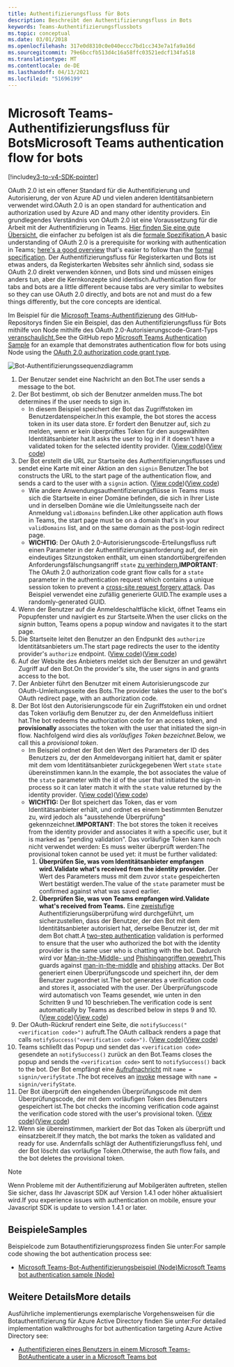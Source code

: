```yaml
---
title: Authentifizierungsfluss für Bots
description: Beschreibt den Authentifizierungsfluss in Bots
keywords: Teams-Authentifizierungsflussbots
ms.topic: conceptual
ms.date: 03/01/2018
ms.openlocfilehash: 317e0d8310c0e040eccc7bd1cc343e7a1fa9a16d
ms.sourcegitcommit: 79e6bccfb513d4c16a58ffc03521edcf134fa518
ms.translationtype: MT
ms.contentlocale: de-DE
ms.lasthandoff: 04/13/2021
ms.locfileid: "51696199"
---
```

# <a name="microsoft-teams-authentication-flow-for-bots"></a><span data-ttu-id="6a301-104">Microsoft Teams-Authentifizierungsfluss für Bots</span><span class="sxs-lookup"><span data-stu-id="6a301-104">Microsoft Teams authentication flow for bots</span></span>

[!include[v3-to-v4-SDK-pointer](~/includes/v3-to-v4-pointer-bots.md)]

<span data-ttu-id="6a301-105">OAuth 2.0 ist ein offener Standard für die Authentifizierung und Autorisierung, der von Azure AD und vielen anderen Identitätsanbietern verwendet wird.</span><span class="sxs-lookup"><span data-stu-id="6a301-105">OAuth 2.0 is an open standard for authentication and authorization used by Azure AD and many other identity providers.</span></span> <span data-ttu-id="6a301-106">Ein grundlegendes Verständnis von OAuth 2.0 ist eine Voraussetzung für die Arbeit mit der Authentifizierung in Teams. [Hier finden Sie eine gute Übersicht,](https://aaronparecki.com/oauth-2-simplified/) die einfacher zu befolgen ist als die [formale Spezifikation.](https://oauth.net/2/)</span><span class="sxs-lookup"><span data-stu-id="6a301-106">A basic understanding of OAuth 2.0 is a prerequisite for working with authentication in Teams; [here's a good overview](https://aaronparecki.com/oauth-2-simplified/) that's easier to follow than the [formal specification](https://oauth.net/2/).</span></span> <span data-ttu-id="6a301-107">Der Authentifizierungsfluss für Registerkarten und Bots ist etwas anders, da Registerkarten Websites sehr ähnlich sind, sodass sie OAuth 2.0 direkt verwenden können, und Bots sind und müssen einiges anders tun, aber die Kernkonzepte sind identisch.</span><span class="sxs-lookup"><span data-stu-id="6a301-107">Authentication flow for tabs and bots are a little different because tabs are very similar to websites so they can use OAuth 2.0 directly, and bots are not and must do a few things differently, but the core concepts are identical.</span></span>

<span data-ttu-id="6a301-108">Im Beispiel für die [Microsoft Teams-Authentifizierung](https://github.com/OfficeDev/microsoft-teams-sample-auth-node) des GitHub-Repositorys finden Sie ein Beispiel, das den Authentifizierungsfluss für Bots mithilfe von Node mithilfe des OAuth 2.0-Autorisierungscode-Grant-Typs [veranschaulicht.](https://oauth.net/2/grant-types/authorization-code/)</span><span class="sxs-lookup"><span data-stu-id="6a301-108">See the GitHub repo [Microsoft Teams Authentication Sample](https://github.com/OfficeDev/microsoft-teams-sample-auth-node) for an example that demonstrates authentication flow for bots using Node using the [OAuth 2.0 authorization code grant type](https://oauth.net/2/grant-types/authorization-code/).</span></span>

![Bot-Authentifizierungssequenzdiagramm](~/assets/images/authentication/bot_auth_sequence_diagram.png)

1. <span data-ttu-id="6a301-110">Der Benutzer sendet eine Nachricht an den Bot.</span><span class="sxs-lookup"><span data-stu-id="6a301-110">The user sends a message to the bot.</span></span>
2. <span data-ttu-id="6a301-111">Der Bot bestimmt, ob sich der Benutzer anmelden muss.</span><span class="sxs-lookup"><span data-stu-id="6a301-111">The bot determines if the user needs to sign in.</span></span>
    * <span data-ttu-id="6a301-112">In diesem Beispiel speichert der Bot das Zugriffstoken im Benutzerdatenspeicher.</span><span class="sxs-lookup"><span data-stu-id="6a301-112">In this example, the bot stores the access token in its user data store.</span></span> <span data-ttu-id="6a301-113">Er fordert den Benutzer auf, sich zu melden, wenn er kein überprüftes Token für den ausgewählten Identitätsanbieter hat.</span><span class="sxs-lookup"><span data-stu-id="6a301-113">It asks the user to log in if it doesn't have a validated token for the selected identity provider.</span></span> <span data-ttu-id="6a301-114">([View code](https://github.com/OfficeDev/microsoft-teams-sample-auth-node/blob/469952a26d618dbf884a3be53c7d921cc580b1e2/src/utils/AuthenticationUtils.ts#L58-L76))</span><span class="sxs-lookup"><span data-stu-id="6a301-114">([View code](https://github.com/OfficeDev/microsoft-teams-sample-auth-node/blob/469952a26d618dbf884a3be53c7d921cc580b1e2/src/utils/AuthenticationUtils.ts#L58-L76))</span></span>
3. <span data-ttu-id="6a301-115">Der Bot erstellt die URL zur Startseite des Authentifizierungsflusses und sendet eine Karte mit einer Aktion an den `signin` Benutzer.</span><span class="sxs-lookup"><span data-stu-id="6a301-115">The bot constructs the URL to the start page of the authentication flow, and sends a card to the user with a `signin` action.</span></span> <span data-ttu-id="6a301-116">([View code](https://github.com/OfficeDev/microsoft-teams-sample-auth-node/blob/469952a26d618dbf884a3be53c7d921cc580b1e2/src/dialogs/BaseIdentityDialog.ts#L160-L190))</span><span class="sxs-lookup"><span data-stu-id="6a301-116">([View code](https://github.com/OfficeDev/microsoft-teams-sample-auth-node/blob/469952a26d618dbf884a3be53c7d921cc580b1e2/src/dialogs/BaseIdentityDialog.ts#L160-L190))</span></span>
    * <span data-ttu-id="6a301-117">Wie andere Anwendungsauthentifizierungsflüsse in Teams muss sich die Startseite in einer Domäne befinden, die sich in Ihrer Liste und in derselben Domäne wie die Umleitungsseite nach der Anmeldung `validDomains` befinden.</span><span class="sxs-lookup"><span data-stu-id="6a301-117">Like other application auth flows in Teams, the start page must be on a domain that's in your `validDomains` list, and on the same domain as the post-login redirect page.</span></span>
    * <span data-ttu-id="6a301-118">**WICHTIG**: Der OAuth 2.0-Autorisierungscode-Erteilungsfluss ruft einen Parameter in der Authentifizierungsanforderung auf, der ein eindeutiges Sitzungstoken enthält, um einen standortübergreifenden Anforderungsfälschungsangriff `state` [zu verhindern.](https://en.wikipedia.org/wiki/Cross-site_request_forgery)</span><span class="sxs-lookup"><span data-stu-id="6a301-118">**IMPORTANT**: The OAuth 2.0 authorization code grant flow calls for a `state` parameter in the authentication request which contains a unique session token to prevent a [cross-site request forgery attack](https://en.wikipedia.org/wiki/Cross-site_request_forgery).</span></span> <span data-ttu-id="6a301-119">Das Beispiel verwendet eine zufällig generierte GUID.</span><span class="sxs-lookup"><span data-stu-id="6a301-119">The example uses a randomly-generated GUID.</span></span>
4. <span data-ttu-id="6a301-120">Wenn der Benutzer auf  die Anmeldeschaltfläche klickt, öffnet Teams ein Popupfenster und navigiert es zur Startseite.</span><span class="sxs-lookup"><span data-stu-id="6a301-120">When the user clicks on the *signin* button, Teams opens a popup window and navigates it to the start page.</span></span>
5. <span data-ttu-id="6a301-121">Die Startseite leitet den Benutzer an den Endpunkt des `authorize` Identitätsanbieters um.</span><span class="sxs-lookup"><span data-stu-id="6a301-121">The start page redirects the user to the identity provider's `authorize` endpoint.</span></span> <span data-ttu-id="6a301-122">([View code](https://github.com/OfficeDev/microsoft-teams-sample-auth-node/blob/469952a26d618dbf884a3be53c7d921cc580b1e2/public/html/auth-start.html#L51-L56))</span><span class="sxs-lookup"><span data-stu-id="6a301-122">([View code](https://github.com/OfficeDev/microsoft-teams-sample-auth-node/blob/469952a26d618dbf884a3be53c7d921cc580b1e2/public/html/auth-start.html#L51-L56))</span></span>
6. <span data-ttu-id="6a301-123">Auf der Website des Anbieters meldet sich der Benutzer an und gewährt Zugriff auf den Bot.</span><span class="sxs-lookup"><span data-stu-id="6a301-123">On the provider's site, the user signs in and grants access to the bot.</span></span>
7. <span data-ttu-id="6a301-124">Der Anbieter führt den Benutzer mit einem Autorisierungscode zur OAuth-Umleitungsseite des Bots.</span><span class="sxs-lookup"><span data-stu-id="6a301-124">The provider takes the user to the bot's OAuth redirect page, with an authorization code.</span></span>
8. <span data-ttu-id="6a301-125">Der Bot löst den Autorisierungscode für  ein Zugriffstoken ein und ordnet das Token vorläufig dem Benutzer zu, der den Anmeldefluss initiiert hat.</span><span class="sxs-lookup"><span data-stu-id="6a301-125">The bot redeems the authorization code for an access token, and **provisionally** associates the token with the user that initiated the sign-in flow.</span></span> <span data-ttu-id="6a301-126">Nachfolgend wird dies als *vorläufiges Token bezeichnet.*</span><span class="sxs-lookup"><span data-stu-id="6a301-126">Below, we call this a *provisional token*.</span></span>
    * <span data-ttu-id="6a301-127">Im Beispiel ordnet der Bot den Wert des Parameters der ID des Benutzers zu, der den Anmeldevorgang initiiert hat, damit er später mit dem vom Identitätsanbieter zurückgegebenen Wert `state` `state` übereinstimmen kann.</span><span class="sxs-lookup"><span data-stu-id="6a301-127">In the example, the bot associates the value of the `state` parameter with the id of the user that initiated the sign-in process so it can later match it with the `state` value returned by the identity provider.</span></span> <span data-ttu-id="6a301-128">([View code](https://github.com/OfficeDev/microsoft-teams-sample-auth-node/blob/469952a26d618dbf884a3be53c7d921cc580b1e2/src/AuthBot.ts#L70-L99))</span><span class="sxs-lookup"><span data-stu-id="6a301-128">([View code](https://github.com/OfficeDev/microsoft-teams-sample-auth-node/blob/469952a26d618dbf884a3be53c7d921cc580b1e2/src/AuthBot.ts#L70-L99))</span></span>
    * <span data-ttu-id="6a301-129">**WICHTIG:** Der Bot speichert das Token, das er vom Identitätsanbieter erhält, und ordnet es einem bestimmten Benutzer zu, wird jedoch als "ausstehende Überprüfung" gekennzeichnet.</span><span class="sxs-lookup"><span data-stu-id="6a301-129">**IMPORTANT**: The bot stores the token it receives from the identity provider and associates it with a specific user, but it is marked as "pending validation".</span></span> <span data-ttu-id="6a301-130">Das vorläufige Token kann noch nicht verwendet werden: Es muss weiter überprüft werden:</span><span class="sxs-lookup"><span data-stu-id="6a301-130">The provisional token cannot be used yet: it must be further validated:</span></span> 
      1. <span data-ttu-id="6a301-131">**Überprüfen Sie, was vom Identitätsanbieter empfangen wird.**</span><span class="sxs-lookup"><span data-stu-id="6a301-131">**Validate what's received from the identity provider.**</span></span> <span data-ttu-id="6a301-132">Der Wert des Parameters muss mit dem zuvor `state` gespeicherten Wert bestätigt werden.</span><span class="sxs-lookup"><span data-stu-id="6a301-132">The value of the `state` parameter must be confirmed against what was saved earlier.</span></span> 
      1. <span data-ttu-id="6a301-133">**Überprüfen Sie, was von Teams empfangen wird.**</span><span class="sxs-lookup"><span data-stu-id="6a301-133">**Validate what's received from Teams.**</span></span> <span data-ttu-id="6a301-134">Eine [zweistufige](https://en.wikipedia.org/wiki/Man-in-the-middle_attack) Authentifizierungsüberprüfung wird durchgeführt, um sicherzustellen, dass der Benutzer, der den Bot mit dem Identitätsanbieter autorisiert hat, derselbe Benutzer ist, der mit dem Bot chatt.</span><span class="sxs-lookup"><span data-stu-id="6a301-134">A [two-step authentication](https://en.wikipedia.org/wiki/Man-in-the-middle_attack) validation is performed to ensure that the user who authorized the bot with the identity provider is the same user who is chatting with the bot.</span></span> <span data-ttu-id="6a301-135">Dadurch wird vor [Man-in-the-Middle- und](https://en.wikipedia.org/wiki/Man-in-the-middle_attack) [Phishingangriffen gewehrt.](https://en.wikipedia.org/wiki/Phishing)</span><span class="sxs-lookup"><span data-stu-id="6a301-135">This guards against [man-in-the-middle](https://en.wikipedia.org/wiki/Man-in-the-middle_attack) and [phishing](https://en.wikipedia.org/wiki/Phishing) attacks.</span></span> <span data-ttu-id="6a301-136">Der Bot generiert einen Überprüfungscode und speichert ihn, der dem Benutzer zugeordnet ist.</span><span class="sxs-lookup"><span data-stu-id="6a301-136">The bot generates a verification code and stores it, associated with the user.</span></span> <span data-ttu-id="6a301-137">Der Überprüfungscode wird automatisch von Teams gesendet, wie unten in den Schritten 9 und 10 beschrieben.</span><span class="sxs-lookup"><span data-stu-id="6a301-137">The verification code is sent automatically by Teams as described below in steps 9 and 10.</span></span> <span data-ttu-id="6a301-138">([View code](https://github.com/OfficeDev/microsoft-teams-sample-auth-node/blob/469952a26d618dbf884a3be53c7d921cc580b1e2/src/AuthBot.ts#L100-L113))</span><span class="sxs-lookup"><span data-stu-id="6a301-138">([View code](https://github.com/OfficeDev/microsoft-teams-sample-auth-node/blob/469952a26d618dbf884a3be53c7d921cc580b1e2/src/AuthBot.ts#L100-L113))</span></span>
9. <span data-ttu-id="6a301-139">Der OAuth-Rückruf rendert eine Seite, die `notifySuccess("<verification code>")` aufruft.</span><span class="sxs-lookup"><span data-stu-id="6a301-139">The OAuth callback renders a page that calls `notifySuccess("<verification code>")`.</span></span> <span data-ttu-id="6a301-140">([View code](https://github.com/OfficeDev/microsoft-teams-sample-auth-node/blob/master/src/views/oauth-callback-success.hbs))</span><span class="sxs-lookup"><span data-stu-id="6a301-140">([View code](https://github.com/OfficeDev/microsoft-teams-sample-auth-node/blob/master/src/views/oauth-callback-success.hbs))</span></span>
10. <span data-ttu-id="6a301-141">Teams schließt das Popup und sendet das `<verification code>` gesendete an `notifySuccess()` zurück an den Bot.</span><span class="sxs-lookup"><span data-stu-id="6a301-141">Teams closes the popup and sends the `<verification code>` sent to `notifySuccess()` back to the bot.</span></span> <span data-ttu-id="6a301-142">Der Bot empfängt eine [Aufrufnachricht](/bot-framework/dotnet/bot-builder-dotnet-activities#invoke) mit `name = signin/verifyState` .</span><span class="sxs-lookup"><span data-stu-id="6a301-142">The bot receives an [invoke](/bot-framework/dotnet/bot-builder-dotnet-activities#invoke) message with `name = signin/verifyState`.</span></span>
11. <span data-ttu-id="6a301-143">Der Bot überprüft den eingehenden Überprüfungscode mit dem Überprüfungscode, der mit dem vorläufigen Token des Benutzers gespeichert ist.</span><span class="sxs-lookup"><span data-stu-id="6a301-143">The bot checks the incoming verification code against the verification code stored with the user's provisional token.</span></span> <span data-ttu-id="6a301-144">([View code](https://github.com/OfficeDev/microsoft-teams-sample-auth-node/blob/469952a26d618dbf884a3be53c7d921cc580b1e2/src/dialogs/BaseIdentityDialog.ts#L127-L140))</span><span class="sxs-lookup"><span data-stu-id="6a301-144">([View code](https://github.com/OfficeDev/microsoft-teams-sample-auth-node/blob/469952a26d618dbf884a3be53c7d921cc580b1e2/src/dialogs/BaseIdentityDialog.ts#L127-L140))</span></span>
12. <span data-ttu-id="6a301-145">Wenn sie übereinstimmen, markiert der Bot das Token als überprüft und einsatzbereit.</span><span class="sxs-lookup"><span data-stu-id="6a301-145">If they match, the bot marks the token as validated and ready for use.</span></span> <span data-ttu-id="6a301-146">Andernfalls schlägt der Authentifizierungsfluss fehl, und der Bot löscht das vorläufige Token.</span><span class="sxs-lookup"><span data-stu-id="6a301-146">Otherwise, the auth flow fails, and the bot deletes the provisional token.</span></span>

> [!Note]
> <span data-ttu-id="6a301-147">Wenn Probleme mit der Authentifizierung auf Mobilgeräten auftreten, stellen Sie sicher, dass Ihr Javascript SDK auf Version 1.4.1 oder höher aktualisiert wird.</span><span class="sxs-lookup"><span data-stu-id="6a301-147">If you experience issues with authentication on mobile, ensure your Javascript SDK is update to version 1.4.1 or later.</span></span>

## <a name="samples"></a><span data-ttu-id="6a301-148">Beispiele</span><span class="sxs-lookup"><span data-stu-id="6a301-148">Samples</span></span>

<span data-ttu-id="6a301-149">Beispielcode zum Botauthentifizierungsprozess finden Sie unter:</span><span class="sxs-lookup"><span data-stu-id="6a301-149">For sample code showing the bot authentication process see:</span></span>

* [<span data-ttu-id="6a301-150">Microsoft Teams-Bot-Authentifizierungsbeispiel (Node)</span><span class="sxs-lookup"><span data-stu-id="6a301-150">Microsoft Teams bot authentication sample (Node)</span></span>](https://github.com/OfficeDev/microsoft-teams-sample-auth-node)

## <a name="more-details"></a><span data-ttu-id="6a301-151">Weitere Details</span><span class="sxs-lookup"><span data-stu-id="6a301-151">More details</span></span>

<span data-ttu-id="6a301-152">Ausführliche implementierungs exemplarische Vorgehensweisen für die Botauthentifizierung für Azure Active Directory finden Sie unter:</span><span class="sxs-lookup"><span data-stu-id="6a301-152">For detailed implementation walkthroughs for bot authentication targeting Azure Active Directory see:</span></span>

* [<span data-ttu-id="6a301-153">Authentifizieren eines Benutzers in einem Microsoft Teams-Bot</span><span class="sxs-lookup"><span data-stu-id="6a301-153">Authenticate a user in a Microsoft Teams bot</span></span>](~/resources/bot-v3/bot-authentication/auth-bot-AAD.md)
